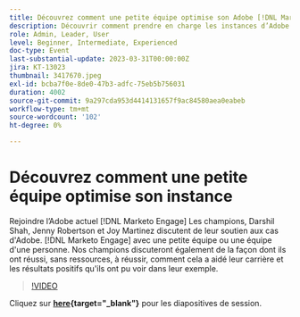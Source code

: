 ```yaml
---
title: Découvrez comment une petite équipe optimise son Adobe [!DNL Marketo Engage] instance
description: Découvrir comment prendre en charge les instances d’Adobe [!DNL Marketo Engage] avec une petite équipe ou une équipe d'une personne.
role: Admin, Leader, User
level: Beginner, Intermediate, Experienced
doc-type: Event
last-substantial-update: 2023-03-31T00:00:00Z
jira: KT-13023
thumbnail: 3417670.jpeg
exl-id: bcba7f0e-8de0-47b3-adfc-75eb5b756031
duration: 4002
source-git-commit: 9a297cda953d4414131657f9ac84580aea0eabeb
workflow-type: tm+mt
source-wordcount: '102'
ht-degree: 0%

---
```


# Découvrez comment une petite équipe optimise son instance

Rejoindre l’Adobe actuel [!DNL Marketo Engage] Les champions, Darshil Shah, Jenny Robertson et Joy Martinez discutent de leur soutien aux cas d&#39;Adobe. [!DNL Marketo Engage] avec une petite équipe ou une équipe d&#39;une personne. Nos champions discuteront également de la façon dont ils ont réussi, sans ressources, à réussir, comment cela a aidé leur carrière et les résultats positifs qu&#39;ils ont pu voir dans leur exemple.

>[!VIDEO](https://video.tv.adobe.com/v/3417670/?quality=12&learn=on)

Cliquez sur **[here](assets/small-team-instance.pdf){target="_blank"}** pour les diapositives de session.
